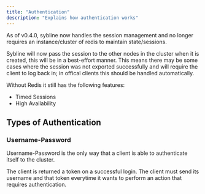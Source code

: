 ```yaml
---
title: "Authentication"
description: "Explains how authentication works"
---
```


As of v0.4.0, sybline now handles the session management and no longer requires an instance/cluster of redis to maintain state/sessions.

Sybline will now pass the session to the other nodes in the cluster when it is created, this will be in a best-effort manner. This means there may be some cases where the session was not exported successfully and will require the client to log back in; in offical clients this should be handled automatically.

Without Redis it still has the following features:

* Timed Sessions
* High Availability

## Types of Authentication

### Username-Password

Username-Password is the only way that a client is able to authenticate itself to the cluster.

The client is returned a token on a successful login. The client must send its username and that token everytime it wants to perform an action that requires authentication.